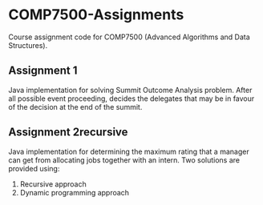 # COMP7500-Assignments
Course assignment code for COMP7500 (Advanced Algorithms and Data Structures).

## Assignment 1

Java implementation for solving Summit Outcome Analysis problem. After all possible event proceeding, decides the delegates that may be in favour of the decision at the end of the summit.

## Assignment 2recursive

Java implementation for determining the maximum rating that a manager can get from allocating jobs together with an intern. Two solutions are provided using:

1. Recursive approach 
2. Dynamic programming approach 

